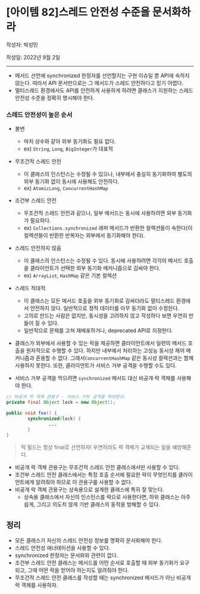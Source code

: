 # [아이템 82]스레드 안전성 수준을 문서화하라

작성자: 박성민

작성일: 2022년 9월 2일

---

- 메서드 선언에 synchronized 한정자를 선언할지는 구현 이슈일 뿐 API에 속하지 않는다. 따라서 API 문서만으로는 그 메서드가 스레드 안전하다고 믿기 어렵다.
- 멀티스레드 환경에서도 API를 안전하게 사용하게 하려면 클래스가 지원하는 스레드 안전성 수준을 정확히 명시해야 한다.

### 스레드 안전성이 높은 순서

- 불변
  - 마치 상수와 같아 외부 동기화도 필요 없다.
  - ex) `String`, `Long`, `BigInteger`가 대표적
- 무조건적 스레드 안전
  - 이 클래스의 인스턴스는 수정될 수 있으나, 내부에서 충실히 동기화하여 별도의 외부 동기화 없이 동시에 사용해도 안전하다.
  - ex) `AtomicLong`, `ConcurrentHashMap`
- 조건부 스레드 안전
  - 무조건적 스레드 안전과 같으나, 일부 메서드는 동시에 사용하려면 외부 동기화가 필요하다.
  - ex) `Collections.synchronized` 래퍼 메서드가 반환한 컬렉션들이 속한다(이 컬렉션들이 반환한 반복자는 외부에서 동기화해야 한다).
- 스레드 안전하지 않음
  - 이 클래스의 인스턴스는 수정될 수 있다. 동시에 사용하려면 각각의 메서드 호출을 클라이언트가 선택한 외부 동기화 메커니즘으로 감싸야 한다.
  - ex) `ArrayList`, `HashMap` 같은 기본 컬렉션
- 스레드 적대적

  - 이 클래스는 모든 메서드 호출을 외부 동기화로 감싸더라도 멀티스레드 환경에서 안전하지 않다. 일반적으로 정적 데이터를 아무 동기화 없이 수정한다.
  - 고의로 만드는 사람은 없지만, 동시성을 고려하지 않고 작성하다 보면 우연히 만들어 질 수 있다.
  - 일반적으로 문제를 고쳐 재배포하거나, deprecated API로 지정한다.

- 클래스가 외부에서 사용할 수 있는 락을 제공하면 클라이언트에서 일련의 메서드 호출을 원자적으로 수행할 수 있다. 하지만 내부에서 처리하는 고성능 동시성 제어 메커니즘과 혼용할 수 없다.
  그래서`ConcurrentHashMap` 같은 동시성 컬렉션과는 함께 사용하지 못한다.
  또한, 클라이언트가 서비스 거부 공격을 수행할 수도 있다.
- 서비스 거부 공격을 막으려면 `synchronized` 메서드 대신 비공개 락 객체를 사용해야 한다.

```java
// 비공개 락 객체 관용구 - 서비스 거부 공격을 막아준다.
private final Object lock = new Object();

public void foo() {
		synchronized(lock) {
				...
		}
}
```

> 락 필드는 항상 final로 선언하자! 우연히라도 락 객체가 교체되는 일을 예방해준다.

- 비공개 락 객체 관용구는 무조건적 스레드 안전 클래스에서만 사용할 수 있다.
- 조건부 스레드 안전 클래스에서는 특정 호출 순서에 필요한 락이 무엇인지를 클라이언트에게 알려줘야 하므로 이 관용구를 사용할 수 없다.
- 비공개 락 객체 관용구는 상속용으로 설계한 클래스에 특히 잘 맞는다.
  - 상속용 클래스에서 자신의 인스턴스를 락으로 사용한다면, 하위 클래스는 아주 쉽게, 그리고 의도치 않게 기반 클래스의 동작을 방해할 수 있다.

## 정리

- 모든 클래스가 자신의 스레드 안전성 정보를 명확히 문서화해야 한다.
- 스레드 안전성 애너테이션을 사용할 수 있다.
- synchronized 한정자는 문서화와 관련이 없다.
- 조건부 스레드 안전 클래스는 메서드를 어떤 순서로 호출할 때 외부 동기화가 요구되고, 그때 어떤 락을 얻어야 하는지도 알려줘야 한다.
- 무조건적 스레드 안전 클래스를 작성할 때는 synchronized 메서드가 아닌 비공개 락 객체를 사용하자.
